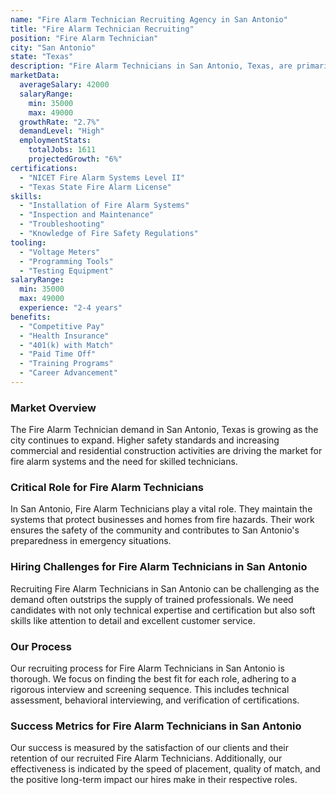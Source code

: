 ```yaml
---
name: "Fire Alarm Technician Recruiting Agency in San Antonio"
title: "Fire Alarm Technician Recruiting"
position: "Fire Alarm Technician"
city: "San Antonio"
state: "Texas"
description: "Fire Alarm Technicians in San Antonio, Texas, are primarily responsible for the installation, inspection, and troubleshooting of fire alarm systems."
marketData:
  averageSalary: 42000
  salaryRange:
    min: 35000
    max: 49000
  growthRate: "2.7%"
  demandLevel: "High"
  employmentStats:
    totalJobs: 1611
    projectedGrowth: "6%"
certifications:
  - "NICET Fire Alarm Systems Level II"
  - "Texas State Fire Alarm License"
skills:
  - "Installation of Fire Alarm Systems"
  - "Inspection and Maintenance"
  - "Troubleshooting"
  - "Knowledge of Fire Safety Regulations"
tooling:
  - "Voltage Meters"
  - "Programming Tools"
  - "Testing Equipment"
salaryRange:
  min: 35000
  max: 49000
  experience: "2-4 years"
benefits:
  - "Competitive Pay"
  - "Health Insurance"
  - "401(k) with Match"
  - "Paid Time Off"
  - "Training Programs"
  - "Career Advancement"
---
```


### Market Overview
The Fire Alarm Technician demand in San Antonio, Texas is growing as the city continues to expand. Higher safety standards and increasing commercial and residential construction activities are driving the market for fire alarm systems and the need for skilled technicians.

### Critical Role for Fire Alarm Technicians
In San Antonio, Fire Alarm Technicians play a vital role. They maintain the systems that protect businesses and homes from fire hazards. Their work ensures the safety of the community and contributes to San Antonio's preparedness in emergency situations.

### Hiring Challenges for Fire Alarm Technicians in San Antonio
Recruiting Fire Alarm Technicians in San Antonio can be challenging as the demand often outstrips the supply of trained professionals. We need candidates with not only technical expertise and certification but also soft skills like attention to detail and excellent customer service.

### Our Process
Our recruiting process for Fire Alarm Technicians in San Antonio is thorough. We focus on finding the best fit for each role, adhering to a rigorous interview and screening sequence. This includes technical assessment, behavioral interviewing, and verification of certifications.

### Success Metrics for Fire Alarm Technicians in San Antonio
Our success is measured by the satisfaction of our clients and their retention of our recruited Fire Alarm Technicians. Additionally, our effectiveness is indicated by the speed of placement, quality of match, and the positive long-term impact our hires make in their respective roles.